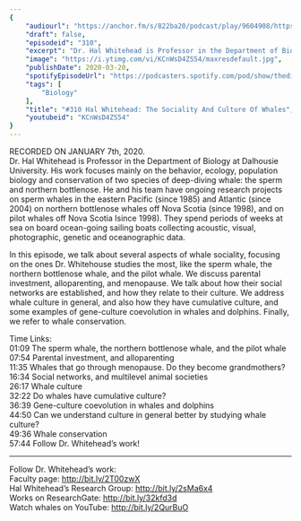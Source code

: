 ```yaml
---
{
	"audiourl": "https://anchor.fm/s/822ba20/podcast/play/9604908/https%3A%2F%2Fd3ctxlq1ktw2nl.cloudfront.net%2Fproduction%2F2020-0-10%2F42869622-44100-2-e3c075a973407.m4a",
	"draft": false,
	"episodeid": "310",
	"excerpt": "Dr. Hal Whitehead is Professor in the Department of Biology at Dalhousie University. His work focuses mainly on the behavior, ecology, population biology and conservation of two species of deep-diving whale: the sperm and northern bottlenose. He and his team have ongoing research projects on sperm whales in the eastern Pacific (since 1985) and Atlantic (since 2004) on northern bottlenose whales off Nova Scotia (since 1998), and on pilot whales off Nova Scotia Isince 1998). They spend periods of weeks at sea on board ocean-going sailing boats collecting acoustic, visual, photographic, genetic and oceanographic data.",
	"image": "https://i.ytimg.com/vi/KCnWsD4ZS54/maxresdefault.jpg",
	"publishDate": 2020-03-20,
	"spotifyEpisodeUrl": "https://podcasters.spotify.com/pod/show/thedissenter/episodes/310-Hal-Whitehead-The-Sociality-And-Culture-Of-Whales-ea3kbc",
	"tags": [
		"Biology"
	],
	"title": "#310 Hal Whitehead: The Sociality And Culture Of Whales",
	"youtubeid": "KCnWsD4ZS54"
}
---
```

RECORDED ON JANUARY 7th, 2020.  
Dr. Hal Whitehead is Professor in the Department of Biology at Dalhousie University. His work focuses mainly on the behavior, ecology, population biology and conservation of two species of deep-diving whale: the sperm and northern bottlenose. He and his team have ongoing research projects on sperm whales in the eastern Pacific (since 1985) and Atlantic (since 2004) on northern bottlenose whales off Nova Scotia (since 1998), and on pilot whales off Nova Scotia Isince 1998). They spend periods of weeks at sea on board ocean-going sailing boats collecting acoustic, visual, photographic, genetic and oceanographic data.

In this episode, we talk about several aspects of whale sociality, focusing on the ones Dr. Whitehouse studies the most, like the sperm whale, the northern bottlenose whale, and the pilot whale. We discuss parental investment, alloparenting, and menopause. We talk about how their social networks are established, and how they relate to their culture. We address whale culture in general, and also how they have cumulative culture, and some examples of gene-culture coevolution in whales and dolphins. Finally, we refer to whale conservation.

Time Links:  
<time>01:09</time> The sperm whale, the northern bottlenose whale, and the pilot whale  
<time>07:54</time> Parental investment, and alloparenting  
<time>11:35</time> Whales that go through menopause. Do they become grandmothers?  
<time>16:34</time> Social networks, and multilevel animal societies  
<time>26:17</time> Whale culture   
<time>32:22</time> Do whales have cumulative culture?  
<time>36:39</time> Gene-culture coevolution in whales and dolphins  
<time>44:50</time> Can we understand culture in general better by studying whale culture?   
<time>49:36</time> Whale conservation  
<time>57:44</time> Follow Dr. Whitehead’s work!

---

Follow Dr. Whitehead’s work:  
Faculty page: http://bit.ly/2T00zwX  
Hal Whitehead’s Research Group: http://bit.ly/2sMa6x4  
Works on ResearchGate: http://bit.ly/32kfd3d  
Watch whales on YouTube: http://bit.ly/2QurBuO
